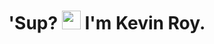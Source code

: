 <h1 align="center"> 'Sup? <img src="https://media.giphy.com/media/hvRJCLFzcasrR4ia7z/giphy.gif" width="30px"/> I'm Kevin Roy.</h1>